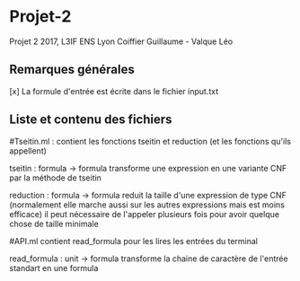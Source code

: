 # Projet-2
Projet 2 2017, L3IF ENS Lyon
Coiffier Guillaume - Valque Léo

## Remarques générales

[x] La formule d'entrée est écrite dans le fichier input.txt

## Liste et contenu des fichiers

#Tseitin.ml :
contient les fonctions tseitin et reduction (et les fonctions qu'ils
appellent)

tseitin : formula -> formula
transforme une expression en une variante CNF par la méthode de tseitin

reduction : formula -> formula
reduit la taille d'une expression de type CNF (normalement elle marche aussi sur les autres expressions mais est moins efficace)
il peut nécessaire de l'appeler plusieurs fois pour avoir quelque chose de taille minimale

#API.ml
contient read_formula pour les lires les entrées du terminal

read_formula : unit -> formula
transforme la chaine de caractère de l'entrée standart en une
formula